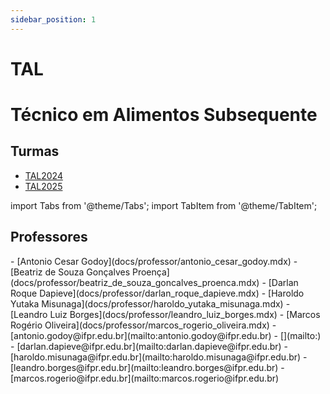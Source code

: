 ```yaml
---
sidebar_position: 1
---
```


# TAL

# Técnico em Alimentos Subsequente

## Turmas

- [TAL2024](tal2024)
- [TAL2025](tal2025)

import Tabs from '@theme/Tabs';
import TabItem from '@theme/TabItem';

## Professores

<Tabs>
  <TabItem value="nome" label="Nome" default>
    - [Antonio Cesar Godoy](docs/professor/antonio_cesar_godoy.mdx)
    - [Beatriz de Souza Gonçalves Proença](docs/professor/beatriz_de_souza_goncalves_proenca.mdx)
    - [Darlan Roque Dapieve](docs/professor/darlan_roque_dapieve.mdx)
    - [Haroldo Yutaka Misunaga](docs/professor/haroldo_yutaka_misunaga.mdx)
    - [Leandro Luiz Borges](docs/professor/leandro_luiz_borges.mdx)
    - [Marcos Rogério Oliveira](docs/professor/marcos_rogerio_oliveira.mdx)
  </TabItem>
  <TabItem value="email" label="E-mail" default>
    - [antonio.godoy@ifpr.edu.br](mailto:antonio.godoy@ifpr.edu.br)
    - [](mailto:)
    - [darlan.dapieve@ifpr.edu.br](mailto:darlan.dapieve@ifpr.edu.br)
    - [haroldo.misunaga@ifpr.edu.br](mailto:haroldo.misunaga@ifpr.edu.br)
    - [leandro.borges@ifpr.edu.br](mailto:leandro.borges@ifpr.edu.br)
    - [marcos.rogerio@ifpr.edu.br](mailto:marcos.rogerio@ifpr.edu.br)
  </TabItem>
</Tabs>